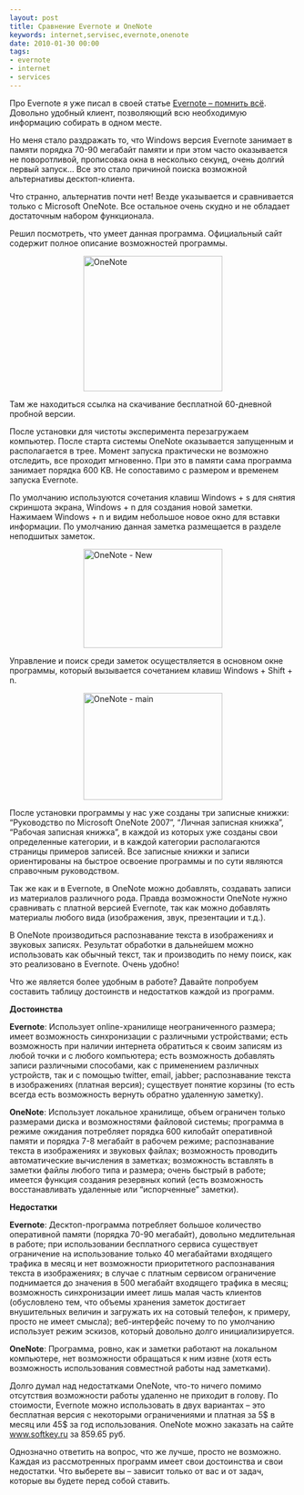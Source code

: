 ```yaml
---
layout: post
title: Сравнение Evernote и OneNote
keywords: internet,servisec,evernote,onenote
date: 2010-01-30 00:00
tags:
- evernote
- internet
- services
---
```

Про Evernote я уже писал в своей статье <a href="/2010/01/25/evernote-pomnit-vse/">Evernote – помнить всё</a>. Довольно удобный клиент, позволяющий всю необходимую информацию собирать в одном месте.

Но меня стало раздражать то, что Windows версия Evernote занимает в памяти порядка 70-90 мегабайт памяти и при этом часто оказывается не поворотливой, прописовка окна в несколько секунд, очень долгий первый запуск… Все это стало причиной поиска возможной альтернативы десктоп-клиента.

Что странно, альтернатив почти нет! Везде указывается и сравнивается только с Microsoft OneNote. Все остальное очень скудно и не обладает достаточным набором функционала.

Решил посмотреть, что умеет данная программа. Официальный сайт содержит полное описание возможностей программы.

<a href="http://office.microsoft.com/ru-ru/onenote/default.aspx"><img style="display: block; float: none; margin-left: auto; margin-right: auto; border: 0px;" title="OneNote" src="https://static.juev.org/2010/01/OneNote.png" border="0" alt="OneNote" width="244" height="238" /></a> 

Там же находиться ссылка на скачивание бесплатной 60-дневной пробной версии.

После установки для чистоты эксперимента перезагружаем компьютер. После старта системы OneNote оказывается запущенным и располагается в трее. Момент запуска практически не возможно отследить, все проходит мгновенно. При это в памяти сама программа занимает порядка 600 KB. Не сопоставимо с размером и временем запуска Evernote.

По умолчанию используются сочетания клавиш Windows + s для снятия скриншота экрана, Windows + n для создания новой заметки. Нажимаем Windows + n и видим небольшое новое окно для вставки информации. По умолчанию данная заметка размещается в разделе неподшитых заметок.

<a href="https://static.juev.org/2010/01/OneNoteNew.png"><img style="display: block; float: none; margin-left: auto; margin-right: auto; border: 0px;" title="OneNote - New" src="https://static.juev.org/2010/01/OneNoteNew_thumb.png" border="0" alt="OneNote - New" width="244" height="174" /></a> 

Управление и поиск среди заметок осуществляется в основном окне программы, который вызывается сочетанием клавиш Windows + Shift + n.

<a href="https://static.juev.org/2010/01/OneNotemain.png"><img style="display: block; float: none; margin-left: auto; margin-right: auto; border: 0px;" title="OneNote - main" src="https://static.juev.org/2010/01/OneNotemain_thumb.png" border="0" alt="OneNote - main" width="244" height="188" /></a>

После установки программы у нас уже созданы три записные книжки: “Руководство по Microsoft OneNote 2007”, “Личная записная книжка”, “Рабочая записная книжка”, в каждой из которых уже созданы свои определенные категории, и в каждой категории располагаются страницы примеров записей. Все записные книжки и записи ориентированы на быстрое освоение программы и по сути являются справочным руководством.

Так же как и в Evernote, в OneNote можно добавлять, создавать записи из материалов различного рода. Правда возможности OneNote нужно сравнивать с платной версией Evernote, так как можно добавлять материалы любого вида (изображения, звук, презентации и т.д.).

В OneNote производиться распознавание текста в изображениях и звуковых записях. Результат обработки в дальнейшем можно использовать как обычный текст, так и производить по нему поиск, как это реализовано в Evernote. Очень удобно!

Что же является более удобным в работе? Давайте попробуем составить таблицу достоинств и недостатков каждой из программ.

<strong>Достоинства</strong>

<strong>Evernote</strong>: Использует online-хранилище неограниченного размера; имеет возможность синхронизации с различными устройствами; есть возможность при наличии интернета обратиться к своим записям из любой точки и с любого компьютера; есть возможность добавлять записи различными способами, как с применением различных устройств, так и с помощью twitter, email, jabber; распознавание текста в изображениях (платная версия); существует понятие корзины (то есть всегда есть возможность вернуть обратно удаленную заметку).

<strong>OneNote</strong>: Использует локальное хранилище, объем ограничен только размерами диска и возможностями файловой системы; программа в режиме ожидания потребляет порядка 600 килобайт оперативной памяти и порядка 7-8 мегабайт в рабочем режиме; распознавание текста в изображениях и звуковых файлах; возможность проводить автоматические вычисления в заметках; возможность вставлять в заметки файлы любого типа и размера; очень быстрый в работе; имеется функция создания резервных копий (есть возможность восстанавливать удаленные или “испорченные” заметки).

<strong> </strong>

<strong>Недостатки</strong>

<strong>Evernote</strong>: Десктоп-программа потребляет большое количество оперативной памяти (порядка 70-90 мегабайт), довольно медлительная в работе; при использовании бесплатного сервиса существует ограничение на использование только 40 мегабайтами входящего трафика в месяц и нет возможности приоритетного распознавания текста в изображениях; в случае с платным сервисом ограничение поднимается до значения в 500 мегабайт входящего трафика в месяц; возможность синхронизации имеет лишь малая часть клиентов (обусловлено тем, что объемы хранения заметок достигает внушительных величин и загружать их на сотовый телефон, к примеру, просто не имеет смысла); веб-интерфейс почему то по умолчанию использует режим эскизов, который довольно долго инициализируется.

<strong>OneNote</strong>: Программа, ровно, как и заметки работают на локальном компьютере, нет возможности обращаться к ним извне (хотя есть возможность использования совместной работы над заметками).

Долго думал над недостатками OneNote, что-то ничего помимо отсутствия возможности работы
удаленно не приходит в голову. По стоимости, Evernote можно использовать в двух вариантах
– это бесплатная версия с некоторыми ограничениями и платная за 5$ в месяц или 45$ за год
использования. OneNote можно заказать на сайте <a href="http://www.softkey.ru/catalog/program.php?ID=25420&amp;progdesc=long" rel="nofollow">www.softkey.ru</a> за 859.65 руб.

Однозначно ответить на вопрос, что же лучше, просто не возможно. Каждая из рассмотренных программ имеет свои достоинства и свои недостатки. Что выберете вы – зависит только от вас и от задач, которые вы будете перед собой ставить.

